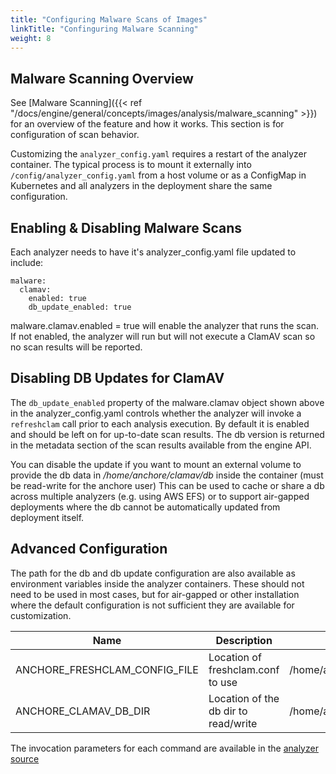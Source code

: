 ```yaml
---
title: "Configuring Malware Scans of Images"
linkTitle: "Confinguring Malware Scanning"
weight: 8
---
```


## Malware Scanning Overview

See [Malware Scanning]({{< ref "/docs/engine/general/concepts/images/analysis/malware_scanning" >}}) for an overview of the feature and how it works. This section is for configuration of scan behavior.

Customizing the `analyzer_config.yaml` requires a restart of the analyzer container. The typical process is to mount it externally into `/config/analyzer_config.yaml` from a host volume or as a ConfigMap in Kubernetes and
all analyzers in the deployment share the same configuration.

## Enabling & Disabling Malware Scans

Each analyzer needs to have it's analyzer_config.yaml file updated to include:
```
malware:
  clamav:
    enabled: true
    db_update_enabled: true
```

malware.clamav.enabled = true will enable the analyzer that runs the scan. If not enabled, the analyzer will run but will not execute a ClamAV scan so no scan results
will be reported.

## Disabling DB Updates for ClamAV

The `db_update_enabled` property of the malware.clamav object shown above in the analyzer_config.yaml controls whether the analyzer will invoke a `refreshclam` call prior to each
analysis execution. By default it is enabled and should be left on for up-to-date scan results. The db version is returned in the metadata section of the scan results available from the engine API.

You can disable the update if you want to mount an external volume to provide the db data in _/home/anchore/clamav/db_ inside the container (must be read-write for the anchore user) This can be used
to cache or share a db across multiple analyzers (e.g. using AWS EFS) or to support air-gapped deployments where the db cannot be automatically updated from deployment itself.

## Advanced Configuration

The path for the db and db update configuration are also available as environment variables inside the analyzer containers. These should not need to be used in most cases, but 
for air-gapped or other installation where the default configuration is not sufficient they are available for customization.

| Name                             | Description                               | Default |
|----------------------------------|-------------------------------------------|---------|
| ANCHORE_FRESHCLAM_CONFIG_FILE    | Location of freshclam.conf to use         | /home/anchore/clamav/freshclam.conf |
| ANCHORE_CLAMAV_DB_DIR            | Location of the db dir to read/write      | /home/anchore/clamav/db |


The invocation parameters for each command are available in the [analyzer source](https://github.com/anchore/anchore-engine/blob/master/anchore_engine/analyzers/malware.py)
